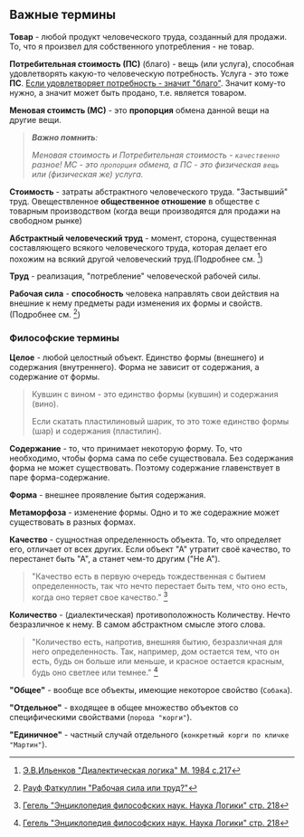 ## Важные термины

**Товар** - любой продукт человеческого труда, созданный для продажи.
    То, что я произвел для собственного употребления - не товар.

**Потребительная стоимость (ПС)** (благо) - вещь (или услуга), способная удовлетворять какую-то человеческую потребность. 
    Услуга - это тоже **ПС**. [Если удовлетворяет потребность - значит "благо"](https://www.esperanto.mv.ru/Marksismo/Kapital1/kapital1-01.html#p82:~:text=%D0%9F%D1%80%D0%B8%D1%80%D0%BE%D0%B4%D0%B0%20%D1%8D%D1%82%D0%B8%D1%85%20%D0%BF%D0%BE%D1%82%D1%80%D0%B5%D0%B1%D0%BD%D0%BE%D1%81%D1%82%D0%B5%D0%B9,%D0%BA%D0%B0%D0%BA%20%D1%81%D1%80%D0%B5%D0%B4%D1%81%D1%82%D0%B2%D0%BE%20%D0%BF%D1%80%D0%BE%D0%B8%D0%B7%D0%B2%D0%BE%D0%B4%D1%81%D1%82%D0%B2%D0%B0.). Значит кому-то нужно, а значит может быть продано, т.е. является товаром.

**Меновая стоимсть (МС)** - это **пропорция** обмена данной вещи на другие вещи.
>***Важно помнить**:*
>
>*Меновая стоимость и Потребительная стоимость - `качественно` разное! МС - это `пропорция` обмена, а ПС - это физическая `вещь` или (физическая же) услуга.*

**Стоимость** - затраты абстрактного человеческого труда. "Застывший" труд. Овеществленное **общественное отношение** в обществе с товарным производством (когда вещи производятся для продажи на свободном рынке)

**Абстрактный человеческий труд** - момент, сторона, существенная составляющего всякого человеческого труда, которая делает его похожим на всякий другой человеческий труд.(Подробнее см. [^1])

**Труд** - реализация, "потребление" человеческой рабочей силы. 

**Рабочая сила** - **способность** человека направлять свои действия на внешние к нему предметы ради изменения их формы и свойств. (Подробнее см. [^2])



### Философские термины

**Целое** - любой целостный объект. Единство формы (внешнего) и содержания (внутреннего). Форма не зависит от содержания, а содержание от формы.

<!-- <details>
  <summary>Примеры</summary> -->

>Кувшин с вином - это единство формы (кувшин) и содержания (вино). 
>
>Если скатать пластилиновый шарик, то это тоже единство формы (шар) и содержания (пластилин).

<!-- </details> -->


**Содержание** - то, что принимает некоторую форму. То, что необходимо, чтобы форма сама по себе существовала. Без содержания форма не может существовать. Поэтому содержание главенствует в паре форма-содержание.

**Форма** - внешнее проявление бытия содержания. 

**Метаморфоза** - изменение формы. Одно и то же содеражние может существовать в разных формах.



**Качество** - сущностная определенность объекта. То, что определяет его, отличает от всех других. Если объект "А" утратит своё качество, то перестанет быть "А", а станет чем-то другим ("Не А").

> "Качество есть в первую очередь тождественная с бытием определенность, так что нечто перестает быть тем, что оно есть, когда оно теряет свое качество." [^10]

**Количество** - (диалектическая) противоположность Количеству. Нечто безразличное к нему. В самом абстрактном смысле этого слова. 

> "Количество есть, напротив, внешняя бытию, безразличная для него определенность. Так, например, дом остается тем, что он есть, будь он больше или меньше, и красное остается красным, будь оно светлее или темнее." [^10]

**"Общее"** - вообще все объекты, имеющие некоторое свойство (`Собака`).

**"Отдельное"** - входящее в общее множество объектов со специфическими свойствами (`порода "корги"`).

**"Единичное"** - частный случай отдельного (`конкретный корги по кличке "Мартин"`).






[^1]:[ Э.В.Ильенков "Диалектическая логика" М. 1984 с.217](https://filosof.at.ua/_ld/0/54__--.pdf)

[^2]:[ Рауф Фаткуллин "Рабочая сила или труд?"](https://vk.com/@raoooof-arbeitskraft-oder-arbeit)

[^10]:[ Гегель "Энциклопедия философских наук. Наука Логики" стр. 218](https://www.philosophy.ru/library/entsiklopediya-filosofskikh-nauk-t-1/)